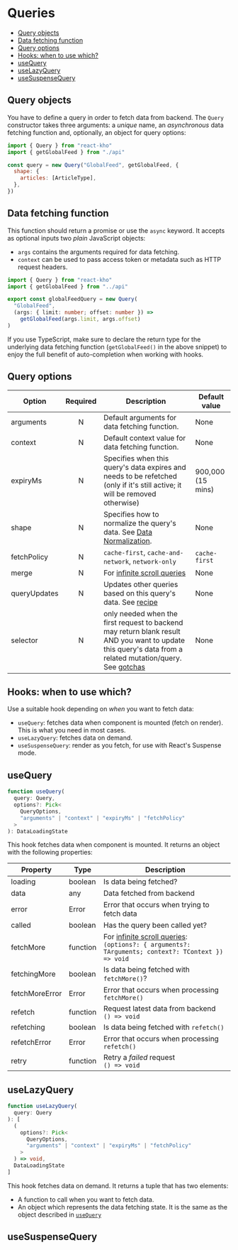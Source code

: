 # Queries

- [Query objects](#query-objects)
- [Data fetching function](#data-fetching-function)
- [Query options](#query-options)
- [Hooks: when to use which?](#hooks-when-to-use-which)
- [useQuery](#usequery)
- [useLazyQuery](#uselazyquery)
- [useSuspenseQuery](#usesuspensequery)

## Query objects

You have to define a query in order to fetch data from backend. The `Query` constructor takes three arguments: a _unique_ name, an _asynchronous_ data fetching function and, optionally, an object for query options:

```javascript
import { Query } from "react-kho"
import { getGlobalFeed } from "./api"

const query = new Query("GlobalFeed", getGlobalFeed, {
  shape: {
    articles: [ArticleType],
  },
})
```

## Data fetching function

This function should return a promise or use the `async` keyword. It accepts as optional inputs two _plain_ JavaScript objects:

- `args` contains the arguments required for data fetching.
- `context` can be used to pass access token or metadata such as HTTP request headers.

```typescript
import { Query } from "react-kho"
import { getGlobalFeed } from "../api"

export const globalFeedQuery = new Query(
  "GlobalFeed",
  (args: { limit: number; offset: number }) =>
    getGlobalFeed(args.limit, args.offset)
)
```

If you use TypeScript, make sure to declare the return type for the underlying data fetching function (`getGlobalFeed()` in the above snippet) to enjoy the full benefit of auto-completion when working with hooks.

## Query options

| Option       | Required | Description                                                                                                                                                             | Default value     |
| ------------ | :------: | ----------------------------------------------------------------------------------------------------------------------------------------------------------------------- | ----------------- |
| arguments    |    N     | Default arguments for data fetching function.                                                                                                                           | None              |
| context      |    N     | Default context value for data fetching function.                                                                                                                       | None              |
| expiryMs     |    N     | Specifies when this query's data expires and needs to be refetched (only if it's still active; it will be removed otherwise)                                            | 900,000 (15 mins) |
| shape        |    N     | Specifies how to normalize the query's data. See [Data Normalization](DataNormalization.md).                                                                            | None              |
| fetchPolicy  |    N     | `cache-first`, `cache-and-network`, `network-only`                                                                                                                      | `cache-first`     |
| merge        |    N     | For [infinite scroll queries](Recipes.md#infinite-scroll-queries)                                                                                                       | None              |
| queryUpdates |    N     | Updates other queries based on this query's data. See [recipe](Recipes.md#update-other-queries-based-on-a-query-s-data)                                                 | None              |
| selector     |    N     | only needed when the first request to backend may return blank result AND you want to update this query's data from a related mutation/query. See [gotchas](Gotchas.md) | None              |

## Hooks: when to use which?

Use a suitable hook depending on _when_ you want to fetch data:

- `useQuery`: fetches data when component is mounted (fetch on render). This is what you need in most cases.
- `useLazyQuery`: fetches data on demand.
- `useSuspenseQuery`: render as you fetch, for use with React's Suspense mode.

## useQuery

```typescript
function useQuery(
  query: Query,
  options?: Pick<
    QueryOptions,
    "arguments" | "context" | "expiryMs" | "fetchPolicy"
  >
): DataLoadingState
```

This hook fetches data when component is mounted. It returns an object with the following properties:

| Property       | Type     | Description                                                                                                                                   |
| -------------- | -------- | --------------------------------------------------------------------------------------------------------------------------------------------- |
| loading        | boolean  | Is data being fetched?                                                                                                                        |
| data           | any      | Data fetched from backend                                                                                                                     |
| error          | Error    | Error that occurs when trying to fetch data                                                                                                   |
| called         | boolean  | Has the query been called yet?                                                                                                                |
| fetchMore      | function | For [infinite scroll queries](Recipes.md#infinite-scroll-queries): <br/> `(options?: { arguments?: TArguments; context?: TContext }) => void` |
| fetchingMore   | boolean  | Is data being fetched with `fetchMore()`?                                                                                                     |
| fetchMoreError | Error    | Error that occurs when processing `fetchMore()`                                                                                               |
| refetch        | function | Request latest data from backend <br/> `() => void`                                                                                           |
| refetching     | boolean  | Is data being fetched with `refetch()`                                                                                                        |
| refetchError   | Error    | Error that occurs when processing `refetch()`                                                                                                 |
| retry          | function | Retry a _failed_ request <br/> `() => void`                                                                                                   |

## useLazyQuery

```typescript
function useLazyQuery(
  query: Query
): [
  (
    options?: Pick<
      QueryOptions,
      "arguments" | "context" | "expiryMs" | "fetchPolicy"
    >
  ) => void,
  DataLoadingState
]
```

This hook fetches data on demand. It returns a tuple that has two elements:

- A function to call when you want to fetch data.
- An object which represents the data fetching state. It is the same as the object described in [`useQuery`](#usequery)

## useSuspenseQuery
